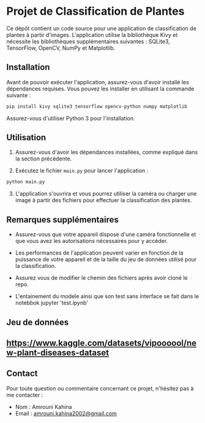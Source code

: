 

# Projet de Classification de Plantes

Ce dépôt contient un code source pour une application de classification de plantes à partir d'images. L'application utilise la bibliothèque Kivy et nécessite les bibliothèques supplémentaires suivantes : SQLite3, TensorFlow, OpenCV, NumPy et Matplotlib.

## Installation

Avant de pouvoir exécuter l'application, assurez-vous d'avoir installé les dépendances requises. Vous pouvez les installer en utilisant la commande suivante :

```bash
pip install kivy sqlite3 tensorflow opencv-python numpy matplotlib
```

Assurez-vous d'utiliser Python 3 pour l'installation.

## Utilisation

1. Assurez-vous d'avoir les dépendances installées, comme expliqué dans la section précédente.

2. Exécutez le fichier `main.py` pour lancer l'application :

```bash
python main.py
```

3. L'application s'ouvrira et vous pourrez utiliser la caméra ou charger une image à partir des fichiers pour effectuer la classification des plantes.

## Remarques supplémentaires

- Assurez-vous que votre appareil dispose d'une caméra fonctionnelle et que vous avez les autorisations nécessaires pour y accéder.

- Les performances de l'application peuvent varier en fonction de la puissance de votre appareil et de la taille du jeu de données utilisé pour la classification.

- Assurez vous de modifier le chemin des fichiers après avoir cloné le repo.
- L'entainement du modele ainsi que son test sans interface se fait dans le notebbok jupyter 'test.ipynb'

## Jeu de données 

https://www.kaggle.com/datasets/vipoooool/new-plant-diseases-dataset
---


## Contact

Pour toute question ou commentaire concernant ce projet, n'hésitez pas à me contacter :

- Nom : Amrouni Kahina
- Email : amrouni.kahina2002@gmail.com





